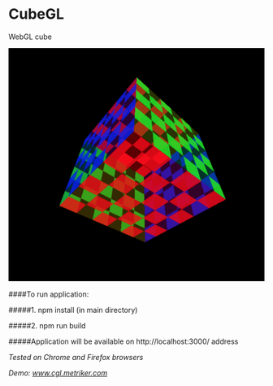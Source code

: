 # CubeGL
WebGL cube

![Alt text](src/assets/cube.png?raw=true "CubeGL")

####To run application:

#####1. npm install (in main directory)

#####2. npm run build

#####Application will be available on http://localhost:3000/ address

*Tested on Chrome and Firefox browsers*

*Demo: www.cgl.metriker.com*